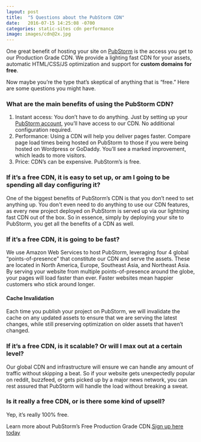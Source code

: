 ```yaml
---
layout: post
title:  "5 Questions about the PubStorm CDN"
date:   2016-07-15 14:25:08 -0700
categories: static-sites cdn performance
image: images/cdn@2x.jpg
---
```


One great benefit of hosting your site on [PubStorm](https://www.pubstorm.com) is the access you get to our Production Grade CDN. We provide a lighting fast CDN for your assets, automatic HTML/CSS/JS optimization and support for **custom domains for free**.

Now maybe you’re the type that’s skeptical of anything that is “free.” Here are some questions you might have.

### What are the main benefits of using the PubStorm CDN?

1. Instant access: You don’t have to do anything. Just by setting up your [PubStorm account](https://help.pubstorm.com/getting-started/getting-started/), you’ll have access to our CDN. No additional configuration required.
2. Performance: Using a CDN will help you deliver pages faster. Compare page load times being hosted on PubStorm to those if you were being hosted on Wordpress or GoDaddy. You’ll see a marked improvement, which leads to more visitors.
3. Price: CDN’s can be expensive. PubStorm’s is free.

### If it’s a free CDN, it is easy to set up, or am I going to be spending all day configuring it?

One of the biggest benefits of PubStorm’s CDN is that you don’t need to set anything up. You don't even need to do anything to use our CDN features, as every new project deployed on PubStorm is served up via our lightning fast CDN out of the box. So in essence, simply by deploying your site to PubStorm, you get all the benefits of a CDN as well.

### If it’s a free CDN, it is going to be fast?

We use Amazon Web Services to host PubStorm, leveraging four 4 global “points-of-presence” that constitute our CDN and serve the assets. These are located in North America, Europe, Southeast Asia, and Northeast Asia. By serving your website from multiple points-of-presence around the globe, your pages will load faster than ever. Faster websites mean happier customers who stick around longer.

#### Cache Invalidation

Each time you publish your project on PubStorm, we will invalidate the cache on any updated assets to ensure that we are serving the latest changes, while still preserving optimization on older assets that haven’t changed.  

### If it’s a free CDN, is it scalable? Or will I max out at a certain level?
Our global CDN and infrastructure will ensure we can handle any amount of traffic without skipping a beat. So if your website gets unexpectedly popular on reddit, buzzfeed, or gets picked up by a major news network, you can rest assured that PubStorm will handle the load without breaking a sweat.

### Is it really a free CDN, or is there some kind of upsell?
Yep, it’s really 100% free.

Learn more about PubStorm’s Free Production Grade CDN.[Sign up here today](https://www.pubstorm.com)
